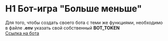 # H1 Бот-игра "Больше меньше"
Для того, чтобы создать своего бота с теми же функциями, необходимо в файле __.env__ указать свой собственный __BOT_TOKEN__  
[Ссылка на бота](@Titor_ro_bot)
